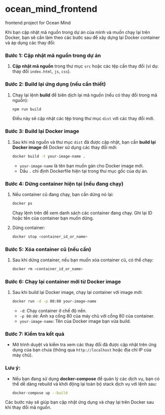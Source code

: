 # ocean_mind_frontend

frontend project for Ocean Mind

Khi bạn cập nhật mã nguồn trong dự án của mình và muốn chạy lại trên Docker, bạn sẽ cần làm theo các bước sau để xây dựng lại Docker container và áp dụng các thay đổi:

### Bước 1: Cập nhật mã nguồn trong dự án

1. **Cập nhật mã nguồn** trong thư mục `src` hoặc các tệp cần thay đổi (ví dụ: thay đổi `index.html`, `js`, `css`).

### Bước 2: Build lại ứng dụng (nếu cần thiết)

1. Chạy lại lệnh **build** để biên dịch lại mã nguồn (nếu có thay đổi trong mã nguồn):
   ```bash
   npm run build
   ```
   Điều này sẽ cập nhật các tệp trong thư mục `dist` với các thay đổi mới.

### Bước 3: Build lại Docker image

1. Sau khi mã nguồn và thư mục `dist` đã được cập nhật, bạn cần **build lại Docker image** để Docker sử dụng các thay đổi mới:
   ```bash
   docker build -t your-image-name .
   ```
   - `your-image-name` là tên bạn muốn gán cho Docker image mới.
   - Dấu `.` chỉ định Dockerfile hiện tại trong thư mục gốc của dự án.

### Bước 4: Dừng container hiện tại (nếu đang chạy)

1. Nếu container cũ đang chạy, bạn cần dừng nó lại:

   ```bash
   docker ps
   ```

   Chạy lệnh trên để xem danh sách các container đang chạy. Ghi lại ID hoặc tên của container bạn muốn dừng.

2. Dừng container:
   ```bash
   docker stop <container_id_or_name>
   ```

### Bước 5: Xóa container cũ (nếu cần)

1. Sau khi dừng container, nếu bạn muốn xóa container cũ, có thể chạy:
   ```bash
   docker rm <container_id_or_name>
   ```

### Bước 6: Chạy lại container mới từ Docker image

1. Sau khi build lại Docker image, chạy lại container với image mới:
   ```bash
   docker run -d -p 80:80 your-image-name
   ```
   - `-d`: Chạy container ở chế độ nền.
   - `-p 80:80`: Ánh xạ cổng 80 của máy chủ với cổng 80 của container.
   - `your-image-name`: Tên của Docker image bạn vừa build.

### Bước 7: Kiểm tra kết quả

- Mở trình duyệt và kiểm tra xem các thay đổi đã được cập nhật trên ứng dụng của bạn chưa (thông qua `http://localhost` hoặc địa chỉ IP của máy chủ).

### Lưu ý:

- Nếu bạn đang sử dụng **docker-compose** để quản lý các dịch vụ, bạn có thể dễ dàng rebuild và khởi động lại toàn bộ stack dịch vụ với lệnh sau:
  ```bash
  docker-compose up --build
  ```

Các bước này sẽ giúp bạn cập nhật ứng dụng và chạy lại trên Docker sau khi thay đổi mã nguồn.
